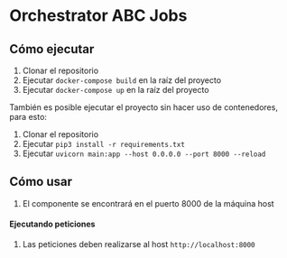 # Orchestrator ABC Jobs


## Cómo ejecutar

1. Clonar el repositorio
2. Ejecutar `docker-compose build` en la raíz del proyecto
3. Ejecutar `docker-compose up` en la raíz del proyecto

También es posible ejecutar el proyecto sin hacer uso de contenedores, para esto:
1. Clonar el repositorio
2. Ejecutar `pip3 install -r requirements.txt`
3. Ejecutar `uvicorn main:app --host 0.0.0.0 --port 8000 --reload`
  

## Cómo usar
1. El componente se encontrará en el puerto 8000 de la máquina host

#### Ejecutando peticiones
1. Las peticiones deben realizarse al host `http://localhost:8000`
